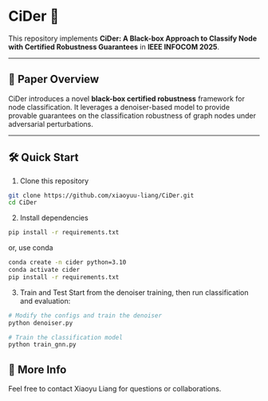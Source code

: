 # CiDer 🍹

This repository implements **CiDer: A Black-box Approach to Classify Node with Certified Robustness Guarantees** in **IEEE INFOCOM 2025**.

---

## 🧠 Paper Overview

CiDer introduces a novel **black-box certified robustness** framework for node classification. It leverages a denoiser-based model to provide provable guarantees on the classification robustness of graph nodes under adversarial perturbations.

---

## 🛠️ Quick Start

1. Clone this repository
```bash
git clone https://github.com/xiaoyuu-liang/CiDer.git
cd CiDer
```

2. Install dependencies
```bash
pip install -r requirements.txt
```
or, use conda
```bash
conda create -n cider python=3.10
conda activate cider
pip install -r requirements.txt
```

3. Train and Test
Start from the denoiser training, then run classification and evaluation:
```bash
# Modify the configs and train the denoiser
python denoiser.py

# Train the classification model
python train_gnn.py
```

## 🤝 More Info

Feel free to contact Xiaoyu Liang for questions or collaborations.